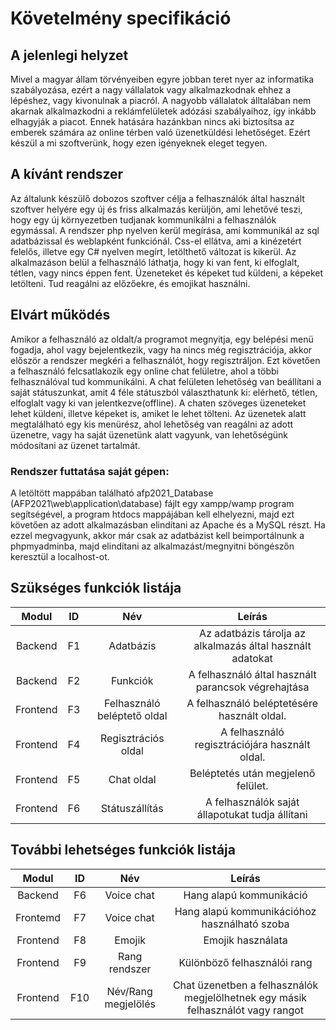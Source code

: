 # Követelmény specifikáció

## A jelenlegi helyzet

Mivel a magyar állam törvényeiben egyre jobban teret nyer az informatika szabályozása,
ezért a nagy vállalatok vagy alkalmazkodnak ehhez a lépéshez, vagy kivonulnak a piacról.
A nagyobb vállalatok álltalában nem akarnak alkalmazkodni a reklámfelületek adózási
szabályaihoz, így inkább elhagyják a piacot. Ennek hatására hazánkban nincs aki
biztosítsa az emberek számára az online térben való üzenetküldési lehetőséget.
Ezért készül a mi szoftverünk, hogy ezen igényeknek eleget tegyen.

## A kívánt rendszer

Az általunk készülő dobozos szoftver célja a felhasználók által használt szoftver helyére egy 
új és friss alkalmazás kerüljön, ami lehetővé teszi, hogy egy új környezetben tudjanak
kommunikálni a felhasználók egymással. A rendszer php nyelven kerül megírása, ami kommunikál az 
sql adatbázissal és weblapként funkciónál. Css-el ellátva, ami a kinézetért felelős, illetve egy 
C# nyelven megírt, letölthető változat is kikerül. Az alkalmazáson belül
a felhasználó láthatja, hogy ki van fent, ki elfoglalt, tétlen, vagy nincs éppen fent.
Üzeneteket és képeket tud küldeni, a képeket letölteni. Tud reagálni az előzőekre, és emojikat
használni.

## Elvárt működés

Amikor a felhasználó az oldalt/a programot megnyitja, egy belépési menü fogadja, ahol vagy
bejelentkezik, vagy ha nincs még regisztrációja, akkor először a rendszer megkéri a
felhasználót, hogy regisztráljon. Ezt követően a felhasználó felcsatlakozik egy online chat
felületre, ahol a többi felhasználóval tud kommunikálni. A chat felületen lehetőség van 
beállítani a saját státuszunkat, amit 4 féle státuszból választhatunk ki: elérhető, tétlen, 
elfoglalt vagy ki van jelentkezve(offline). A chaten szöveges üzeneteket lehet küldeni, illetve 
képeket is, amiket le lehet tölteni. Az üzenetek alatt megtalálható egy kis menürész, ahol 
lehetőség van reagálni az adott üzenetre, vagy ha saját üzenetünk alatt vagyunk, van 
lehetőségünk módosítani az üzenet tartalmát.

### Rendszer futtatása saját gépen:

A letöltött mappában található afp2021_Database
(AFP2021\web\application\database) fájlt egy xampp/wamp 
program segítségével, a program htdocs mappájában kell elhelyezni, majd ezt követően az adott 
alkalmazásban elindítani az Apache és a MySQL részt. Ha ezzel megvagyunk, akkor már csak az 
adatbázist kell beimportálnunk a phpmyadminba, majd elindítani az alkalmazást/megnyitni
böngészőn keresztül a localhost-ot.

## Szükséges funkciók listája

| Modul | ID | Név | Leírás |
| :-----: | :--: | :-----: | :--------: |
| Backend | F1 | Adatbázis | Az adatbázis tárolja az alkalmazás által használt adatokat |
| Backend | F2 | Funkciók | A felhasználó által használt parancsok végrehajtása |
| Frontend | F3 | Felhasználó beléptető oldal | A felhasználó beléptetésére használt oldal. |
| Frontend | F4 | Regisztrációs oldal | A felhasználó regisztrációjára használt oldal. |
| Frontend | F5 | Chat oldal | Beléptetés után megjelenő felület. |
|Frontend | F6 | Státuszállítás | A felhasználók saját állapotukat tudja állítani |

## További lehetséges funkciók listája

| Modul | ID | Név | Leírás |
| :-----: | :--: | :-----: | :---------: |
| Backend | F6 | Voice chat | Hang alapú kommunikáció |
| Frontemd | F7 | Voice chat | Hang alapú kommunikációhoz használható szoba |
| Frontend | F8 | Emojik | Emojik használata |
| Frontend | F9 | Rang rendszer | Különböző felhasználói rang |
| Frontend | F10 | Név/Rang megjelölés | Chat üzenetben a felhasználók megjelölhetnek egy másik felhasználót vagy rangot |
